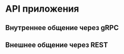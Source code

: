 # API приложения

## Внутреннее общение через gRPC

## Внешнее общение через REST

<swagger-ui src= "https://raw.githubusercontent.com/solopov-av-edu/RestoBook-Docs/master/docs/assets/solopov-av-edu-Booking_System-1.3-resolved.yaml" />